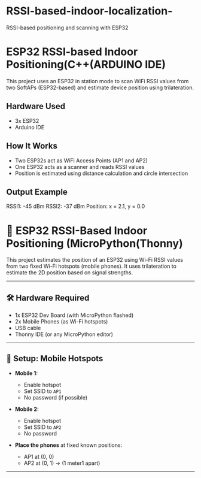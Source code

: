 # RSSI-based-indoor-localization-
RSSI-based positioning and scanning with ESP32

# ESP32 RSSI-based Indoor Positioning(C++(ARDUINO IDE)

This project uses an ESP32 in station mode to scan WiFi RSSI values from two SoftAPs (ESP32-based) and estimate device position using trilateration.

## Hardware Used
- 3x ESP32
- Arduino IDE

## How It Works
- Two ESP32s act as WiFi Access Points (AP1 and AP2)
- One ESP32 acts as a scanner and reads RSSI values
- Position is estimated using distance calculation and circle intersection

## Output Example
RSSI1: -45 dBm
RSSI2: -37 dBm
Position: x = 2.1, y = 0.0



# 📍 ESP32 RSSI-Based Indoor Positioning (MicroPython(Thonny)

This project estimates the position of an ESP32 using Wi-Fi RSSI values from two fixed Wi-Fi hotspots (mobile phones). It uses trilateration to estimate the 2D position based on signal strengths.

---

## 🛠️ Hardware Required

- 1x ESP32 Dev Board (with MicroPython flashed)
- 2x Mobile Phones (as Wi-Fi hotspots)
- USB cable
- Thonny IDE (or any MicroPython editor)

---

## 📱 Setup: Mobile Hotspots

- **Mobile 1:**
  - Enable hotspot
  - Set SSID to `AP1`
  - No password (if possible)

- **Mobile 2:**
  - Enable hotspot
  - Set SSID to `AP2`
  - No password

- **Place the phones** at fixed known positions:
  - AP1 at (0, 0)
  - AP2 at (0, 1)  → (1 meter1 apart)

---


